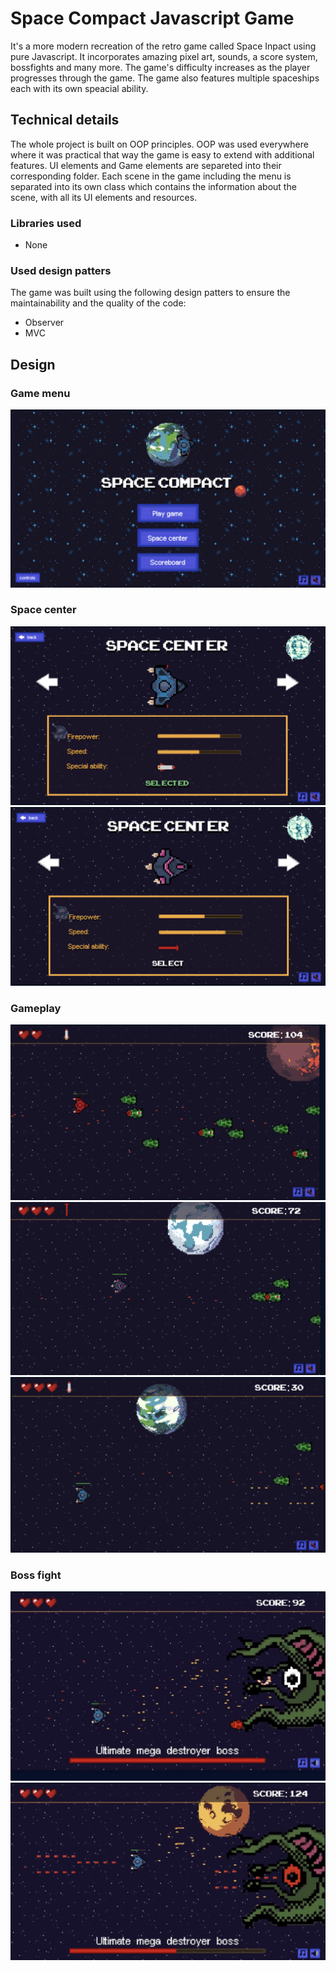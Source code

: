 # Space Compact Javascript Game
It's a more modern recreation of the retro game called Space Inpact using pure Javascript. It incorporates 
amazing pixel art, sounds, a score system, bossfights and many more. The game's difficulty increases as the 
player progresses through the game.
The game also features multiple spaceships each with its own speacial ability.

## Technical details
The whole project is built on OOP principles. OOP was used everywhere where it was practical that way the game is
easy to extend with additional features. UI elements and Game elements are separeted into their corresponding folder.
Each scene in the game including the menu is separated into its own class which contains the information about the scene, with all its UI elements and resources.

### Libraries used
- None

### Used design patters
The game was built using the following design patters to ensure the maintainability and the quality of the code:
- Observer
- MVC

## Design
### Game menu
<img src="/showcase/menu.png" />

### Space center
<img src="/showcase/space-center.png" />
<img src="/showcase/space-center-2.png" />

### Gameplay
<img src="/showcase/gameplay.png" />
<img src="/showcase/gameplay-2.png" />
<img src="/showcase/gameplay-3.png" />

### Boss fight
<img src="/showcase/bossfight.png" />
<img src="/showcase/bossfight-2.png" />





